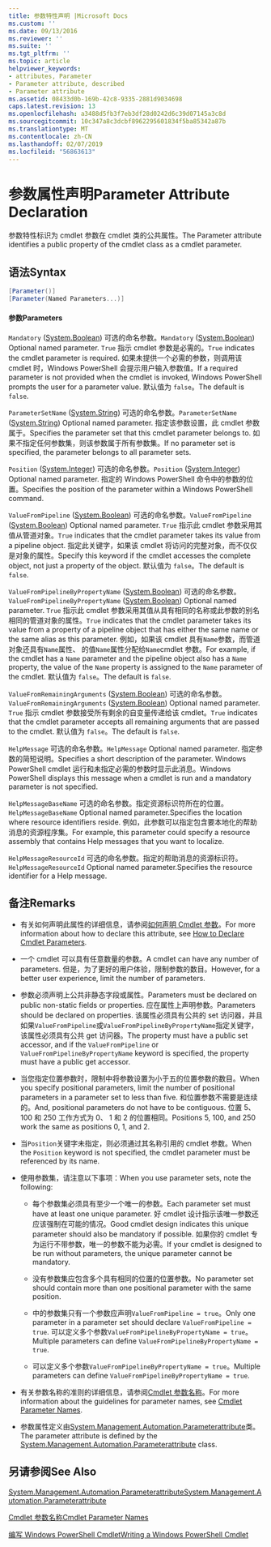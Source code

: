 ```yaml
---
title: 参数特性声明 |Microsoft Docs
ms.custom: ''
ms.date: 09/13/2016
ms.reviewer: ''
ms.suite: ''
ms.tgt_pltfrm: ''
ms.topic: article
helpviewer_keywords:
- attributes, Parameter
- Parameter attribute, described
- Parameter attribute
ms.assetid: 08433d0b-169b-42c8-9335-2881d9034698
caps.latest.revision: 13
ms.openlocfilehash: a3488d5fb3f7eb3df28d0242d6c39d07145a3c8d
ms.sourcegitcommit: 10c347a8c3dcbf8962295601834f5ba85342a87b
ms.translationtype: MT
ms.contentlocale: zh-CN
ms.lasthandoff: 02/07/2019
ms.locfileid: "56863613"
---
```

# <a name="parameter-attribute-declaration"></a><span data-ttu-id="46a36-102">参数属性声明</span><span class="sxs-lookup"><span data-stu-id="46a36-102">Parameter Attribute Declaration</span></span>

<span data-ttu-id="46a36-103">参数特性标识为 cmdlet 参数在 cmdlet 类的公共属性。</span><span class="sxs-lookup"><span data-stu-id="46a36-103">The Parameter attribute identifies a public property of the cmdlet class as a cmdlet parameter.</span></span>

## <a name="syntax"></a><span data-ttu-id="46a36-104">语法</span><span class="sxs-lookup"><span data-stu-id="46a36-104">Syntax</span></span>

```csharp
[Parameter()]
[Parameter(Named Parameters...)]
```

#### <a name="parameters"></a><span data-ttu-id="46a36-105">参数</span><span class="sxs-lookup"><span data-stu-id="46a36-105">Parameters</span></span>

<span data-ttu-id="46a36-106">`Mandatory` ([System.Boolean](/dotnet/api/System.Boolean)) 可选的命名参数。</span><span class="sxs-lookup"><span data-stu-id="46a36-106">`Mandatory` ([System.Boolean](/dotnet/api/System.Boolean)) Optional named parameter.</span></span> <span data-ttu-id="46a36-107">`True` 指示 cmdlet 参数是必需的。</span><span class="sxs-lookup"><span data-stu-id="46a36-107">`True` indicates the cmdlet parameter is required.</span></span> <span data-ttu-id="46a36-108">如果未提供一个必需的参数，则调用该 cmdlet 时，Windows PowerShell 会提示用户输入参数值。</span><span class="sxs-lookup"><span data-stu-id="46a36-108">If a required parameter is not provided when the cmdlet is invoked, Windows PowerShell prompts the user for a parameter value.</span></span> <span data-ttu-id="46a36-109">默认值为 `false`。</span><span class="sxs-lookup"><span data-stu-id="46a36-109">The default is `false`.</span></span>

<span data-ttu-id="46a36-110">`ParameterSetName` ([System.String](/dotnet/api/System.String)) 可选的命名参数。</span><span class="sxs-lookup"><span data-stu-id="46a36-110">`ParameterSetName` ([System.String](/dotnet/api/System.String)) Optional named parameter.</span></span> <span data-ttu-id="46a36-111">指定该参数设置，此 cmdlet 参数属于。</span><span class="sxs-lookup"><span data-stu-id="46a36-111">Specifies the parameter set that this cmdlet parameter belongs to.</span></span> <span data-ttu-id="46a36-112">如果不指定任何参数集，则该参数属于所有参数集。</span><span class="sxs-lookup"><span data-stu-id="46a36-112">If no parameter set is specified, the parameter belongs to all parameter sets.</span></span>

<span data-ttu-id="46a36-113">`Position` ([System.Integer](/dotnet/api/System.Integer)) 可选的命名参数。</span><span class="sxs-lookup"><span data-stu-id="46a36-113">`Position` ([System.Integer](/dotnet/api/System.Integer)) Optional named parameter.</span></span> <span data-ttu-id="46a36-114">指定的 Windows PowerShell 命令中的参数的位置。</span><span class="sxs-lookup"><span data-stu-id="46a36-114">Specifies the position of the parameter within a Windows PowerShell command.</span></span>

<span data-ttu-id="46a36-115">`ValueFromPipeline` ([System.Boolean](/dotnet/api/System.Boolean)) 可选的命名参数。</span><span class="sxs-lookup"><span data-stu-id="46a36-115">`ValueFromPipeline` ([System.Boolean](/dotnet/api/System.Boolean)) Optional named parameter.</span></span> <span data-ttu-id="46a36-116">`True` 指示此 cmdlet 参数采用其值从管道对象。</span><span class="sxs-lookup"><span data-stu-id="46a36-116">`True` indicates that the cmdlet parameter takes its value from a pipeline object.</span></span> <span data-ttu-id="46a36-117">指定此关键字，如果该 cmdlet 将访问的完整对象，而不仅仅是对象的属性。</span><span class="sxs-lookup"><span data-stu-id="46a36-117">Specify this keyword if the cmdlet accesses the complete object, not just a property of the object.</span></span> <span data-ttu-id="46a36-118">默认值为 `false`。</span><span class="sxs-lookup"><span data-stu-id="46a36-118">The default is `false`.</span></span>

<span data-ttu-id="46a36-119">`ValueFromPipelineByPropertyName` ([System.Boolean](/dotnet/api/System.Boolean)) 可选的命名参数。</span><span class="sxs-lookup"><span data-stu-id="46a36-119">`ValueFromPipelineByPropertyName` ([System.Boolean](/dotnet/api/System.Boolean)) Optional named parameter.</span></span> <span data-ttu-id="46a36-120">`True` 指示此 cmdlet 参数采用其值从具有相同的名称或此参数的别名相同的管道对象的属性。</span><span class="sxs-lookup"><span data-stu-id="46a36-120">`True` indicates that the cmdlet parameter takes its value from a property of a pipeline object that has either the same name or the same alias as this parameter.</span></span> <span data-ttu-id="46a36-121">例如，如果该 cmdlet 具有`Name`参数，而管道对象还具有`Name`属性、 的值`Name`属性分配给`Name`cmdlet 参数。</span><span class="sxs-lookup"><span data-stu-id="46a36-121">For example, if the cmdlet has a `Name` parameter and the pipeline object also has a `Name` property, the value of the `Name` property is assigned to the `Name` parameter of the cmdlet.</span></span> <span data-ttu-id="46a36-122">默认值为 `false`。</span><span class="sxs-lookup"><span data-stu-id="46a36-122">The default is `false`.</span></span>

<span data-ttu-id="46a36-123">`ValueFromRemainingArguments` ([System.Boolean](/dotnet/api/System.Boolean)) 可选的命名参数。</span><span class="sxs-lookup"><span data-stu-id="46a36-123">`ValueFromRemainingArguments` ([System.Boolean](/dotnet/api/System.Boolean)) Optional named parameter.</span></span> <span data-ttu-id="46a36-124">`True` 指示 cmdlet 参数接受所有剩余的自变量传递给该 cmdlet。</span><span class="sxs-lookup"><span data-stu-id="46a36-124">`True` indicates that the cmdlet parameter accepts all remaining arguments that are passed to the cmdlet.</span></span> <span data-ttu-id="46a36-125">默认值为 `false`。</span><span class="sxs-lookup"><span data-stu-id="46a36-125">The default is `false`.</span></span>

<span data-ttu-id="46a36-126">`HelpMessage` 可选的命名参数。</span><span class="sxs-lookup"><span data-stu-id="46a36-126">`HelpMessage` Optional named parameter.</span></span> <span data-ttu-id="46a36-127">指定参数的简短说明。</span><span class="sxs-lookup"><span data-stu-id="46a36-127">Specifies a short description of the parameter.</span></span> <span data-ttu-id="46a36-128">Windows PowerShell cmdlet 运行和未指定必需的参数时显示此消息。</span><span class="sxs-lookup"><span data-stu-id="46a36-128">Windows PowerShell displays this message when a cmdlet is run and a mandatory parameter is not specified.</span></span>

<span data-ttu-id="46a36-129">`HelpMessageBaseName` 可选的命名参数。指定资源标识符所在的位置。</span><span class="sxs-lookup"><span data-stu-id="46a36-129">`HelpMessageBaseName` Optional named parameter.Specifies the location where resource identifiers reside.</span></span> <span data-ttu-id="46a36-130">例如，此参数可以指定包含要本地化的帮助消息的资源程序集。</span><span class="sxs-lookup"><span data-stu-id="46a36-130">For example, this parameter could specify a resource assembly that contains Help messages that you want to localize.</span></span>

<span data-ttu-id="46a36-131">`HelpMessageResourceId` 可选的命名参数。指定的帮助消息的资源标识符。</span><span class="sxs-lookup"><span data-stu-id="46a36-131">`HelpMessageResourceId` Optional named parameter.Specifies the resource identifier for a Help message.</span></span>

## <a name="remarks"></a><span data-ttu-id="46a36-132">备注</span><span class="sxs-lookup"><span data-stu-id="46a36-132">Remarks</span></span>

- <span data-ttu-id="46a36-133">有关如何声明此属性的详细信息，请参阅[如何声明 Cmdlet 参数](./how-to-declare-cmdlet-parameters.md)。</span><span class="sxs-lookup"><span data-stu-id="46a36-133">For more information about how to declare this attribute, see [How to Declare Cmdlet Parameters](./how-to-declare-cmdlet-parameters.md).</span></span>

- <span data-ttu-id="46a36-134">一个 cmdlet 可以具有任意数量的参数。</span><span class="sxs-lookup"><span data-stu-id="46a36-134">A cmdlet can have any number of parameters.</span></span> <span data-ttu-id="46a36-135">但是，为了更好的用户体验，限制参数的数目。</span><span class="sxs-lookup"><span data-stu-id="46a36-135">However, for a better user experience, limit the number of parameters.</span></span>

- <span data-ttu-id="46a36-136">参数必须声明上公共非静态字段或属性。</span><span class="sxs-lookup"><span data-stu-id="46a36-136">Parameters must be declared on public non-static fields or properties.</span></span> <span data-ttu-id="46a36-137">应在属性上声明参数。</span><span class="sxs-lookup"><span data-stu-id="46a36-137">Parameters should be declared on properties.</span></span> <span data-ttu-id="46a36-138">该属性必须具有公共的 set 访问器，并且如果`ValueFromPipeline`或`ValueFromPipelineByPropertyName`指定关键字，该属性必须具有公共 get 访问器。</span><span class="sxs-lookup"><span data-stu-id="46a36-138">The property must have a public set accessor, and if the `ValueFromPipeline` or `ValueFromPipelineByPropertyName` keyword is specified, the property must have a public get accessor.</span></span>

- <span data-ttu-id="46a36-139">当您指定位置参数时，限制中将参数设置为小于五的位置参数的数目。</span><span class="sxs-lookup"><span data-stu-id="46a36-139">When you specify positional parameters,  limit the number of positional parameters in a parameter set to less than five.</span></span> <span data-ttu-id="46a36-140">和位置参数不需要是连续的。</span><span class="sxs-lookup"><span data-stu-id="46a36-140">And, positional parameters do not have to be contiguous.</span></span> <span data-ttu-id="46a36-141">位置 5、 100 和 250 工作方式为 0、 1 和 2 的位置相同。</span><span class="sxs-lookup"><span data-stu-id="46a36-141">Positions 5, 100, and 250 work the same as positions 0, 1, and 2.</span></span>

- <span data-ttu-id="46a36-142">当`Position`关键字未指定，则必须通过其名称引用的 cmdlet 参数。</span><span class="sxs-lookup"><span data-stu-id="46a36-142">When the `Position` keyword is not specified, the cmdlet parameter must be referenced by its name.</span></span>

- <span data-ttu-id="46a36-143">使用参数集，请注意以下事项：</span><span class="sxs-lookup"><span data-stu-id="46a36-143">When you use parameter sets, note the following:</span></span>

    - <span data-ttu-id="46a36-144">每个参数集必须具有至少一个唯一的参数。</span><span class="sxs-lookup"><span data-stu-id="46a36-144">Each parameter set must have at least one unique parameter.</span></span> <span data-ttu-id="46a36-145">好 cmdlet 设计指示该唯一参数还应该强制在可能的情况。</span><span class="sxs-lookup"><span data-stu-id="46a36-145">Good cmdlet design indicates this unique parameter should also be mandatory if possible.</span></span> <span data-ttu-id="46a36-146">如果你的 cmdlet 专为运行不带参数，唯一的参数不能为必需。</span><span class="sxs-lookup"><span data-stu-id="46a36-146">If your cmdlet is designed to be run without parameters, the unique parameter cannot be mandatory.</span></span>

    - <span data-ttu-id="46a36-147">没有参数集应包含多个具有相同的位置的位置参数。</span><span class="sxs-lookup"><span data-stu-id="46a36-147">No parameter set should contain more than one positional parameter with the same position.</span></span>

    - <span data-ttu-id="46a36-148">中的参数集只有一个参数应声明`ValueFromPipeline = true`。</span><span class="sxs-lookup"><span data-stu-id="46a36-148">Only one parameter in a parameter set should declare `ValueFromPipeline = true`.</span></span> <span data-ttu-id="46a36-149">可以定义多个参数`ValueFromPipelineByPropertyName = true`。</span><span class="sxs-lookup"><span data-stu-id="46a36-149">Multiple parameters can define `ValueFromPipelineByPropertyName = true`.</span></span>

    - <span data-ttu-id="46a36-150">可以定义多个参数`ValueFromPipelineByPropertyName = true`。</span><span class="sxs-lookup"><span data-stu-id="46a36-150">Multiple parameters can define `ValueFromPipelineByPropertyName = true`.</span></span>

- <span data-ttu-id="46a36-151">有关参数名称的准则的详细信息，请参阅[Cmdlet 参数名称](standard-cmdlet-parameter-names-and-types.md)。</span><span class="sxs-lookup"><span data-stu-id="46a36-151">For more information about the guidelines for parameter names, see [Cmdlet Parameter Names](standard-cmdlet-parameter-names-and-types.md).</span></span>

- <span data-ttu-id="46a36-152">参数属性定义由[System.Management.Automation.Parameterattribute](/dotnet/api/System.Management.Automation.ParameterAttribute)类。</span><span class="sxs-lookup"><span data-stu-id="46a36-152">The parameter attribute is defined by the [System.Management.Automation.Parameterattribute](/dotnet/api/System.Management.Automation.ParameterAttribute) class.</span></span>

## <a name="see-also"></a><span data-ttu-id="46a36-153">另请参阅</span><span class="sxs-lookup"><span data-stu-id="46a36-153">See Also</span></span>

[<span data-ttu-id="46a36-154">System.Management.Automation.Parameterattribute</span><span class="sxs-lookup"><span data-stu-id="46a36-154">System.Management.Automation.Parameterattribute</span></span>](/dotnet/api/System.Management.Automation.ParameterAttribute)

[<span data-ttu-id="46a36-155">Cmdlet 参数名称</span><span class="sxs-lookup"><span data-stu-id="46a36-155">Cmdlet Parameter Names</span></span>](standard-cmdlet-parameter-names-and-types.md)

[<span data-ttu-id="46a36-156">编写 Windows PowerShell Cmdlet</span><span class="sxs-lookup"><span data-stu-id="46a36-156">Writing a Windows PowerShell Cmdlet</span></span>](./writing-a-windows-powershell-cmdlet.md)
